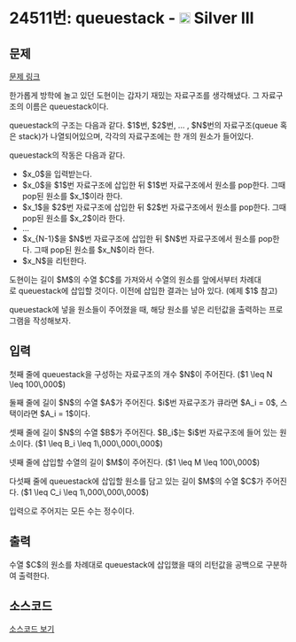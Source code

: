 # 24511번: queuestack - <img src="https://static.solved.ac/tier_small/8.svg" style="height:20px" /> Silver III

<!-- performance -->

<!-- 문제 제출 후 깃허브에 푸시를 했을 때 제출한 코드의 성능이 입력될 공간입니다.-->

<!-- end -->

## 문제

[문제 링크](https://boj.kr/24511)


<p>한가롭게 방학에 놀고 있던 도현이는 갑자기 재밌는 자료구조를 생각해냈다. 그 자료구조의 이름은 queuestack이다.</p>

<p>queuestack의 구조는 다음과 같다.&nbsp;$1$번, $2$번, ... , $N$번의 자료구조(queue 혹은 stack)가&nbsp;나열되어있으며, 각각의 자료구조에는 한 개의 원소가 들어있다.</p>

<p>queuestack의 작동은 다음과 같다.</p>

<ul>
<li>$x_0$을 입력받는다.</li>
<li>$x_0$을 $1$번 자료구조에 삽입한 뒤 $1$번 자료구조에서 원소를 pop한다. 그때 pop된 원소를 $x_1$이라&nbsp;한다.</li>
<li>$x_1$을&nbsp;$2$번 자료구조에 삽입한 뒤 $2$번 자료구조에서 원소를 pop한다.&nbsp;그때 pop된 원소를 $x_2$이라&nbsp;한다.</li>
<li>...</li>
<li>$x_{N-1}$을&nbsp;$N$번 자료구조에 삽입한 뒤 $N$번 자료구조에서 원소를 pop한다. 그때 pop된 원소를 $x_N$이라&nbsp;한다.</li>
<li>$x_N$을&nbsp;리턴한다.</li>
</ul>

<p>도현이는 길이 $M$의 수열 $C$를 가져와서 수열의 원소를 앞에서부터 차례대로&nbsp;queuestack에 삽입할 것이다. 이전에 삽입한 결과는 남아 있다. (예제 $1$ 참고)</p>

<p>queuestack에 넣을 원소들이 주어졌을 때, 해당 원소를 넣은 리턴값을 출력하는 프로그램을 작성해보자.</p>



## 입력


<p>첫째 줄에 queuestack을 구성하는 자료구조의 개수 $N$이 주어진다. ($1 \leq N \leq 100\,000$)</p>

<p>둘째 줄에 길이 $N$의 수열 $A$가 주어진다. $i$번 자료구조가 큐라면 $A_i = 0$, 스택이라면 $A_i = 1$이다.</p>

<p>셋째 줄에 길이 $N$의 수열 $B$가 주어진다.&nbsp;$B_i$는 $i$번 자료구조에 들어 있는 원소이다. ($1 \leq B_i&nbsp;\leq 1\,000\,000\,000$)</p>

<p>넷째 줄에 삽입할 수열의 길이&nbsp;$M$이&nbsp;주어진다. ($1 \leq M&nbsp;\leq 100\,000$)</p>

<p>다섯째 줄에 queuestack에 삽입할&nbsp;원소를 담고 있는 길이 $M$의 수열 $C$가 주어진다. ($1 \leq C_i&nbsp;\leq 1\,000\,000\,000$)</p>

<p>입력으로 주어지는 모든 수는 정수이다.</p>



## 출력


<p>수열 $C$의 원소를 차례대로 queuestack에 삽입했을 때의&nbsp;리턴값을 공백으로 구분하여 출력한다.</p>



## 소스코드

[소스코드 보기](queuestack.py)